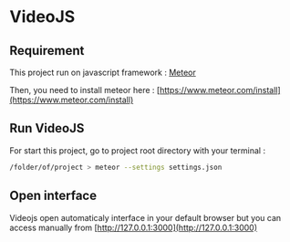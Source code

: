 # VideoJS

## Requirement

This project run on javascript framework : [Meteor](https://www.meteor.com/)

Then, you need to install meteor here : [https://www.meteor.com/install](https://www.meteor.com/install)

## Run VideoJS

For start this project, go to project root directory with your terminal :
```bash
/folder/of/project > meteor --settings settings.json
```

## Open interface

Videojs open automaticaly interface in your default browser but you can access manually from [http://127.0.0.1:3000](http://127.0.0.1:3000)